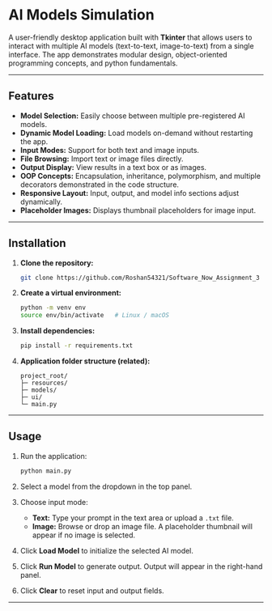 
# AI Models Simulation

A user-friendly desktop application built with **Tkinter** that allows users to interact with multiple AI models (text-to-text, image-to-text) from a single interface. The app demonstrates modular design, object-oriented programming concepts, and python fundamentals.

---

## Features

- **Model Selection:** Easily choose between multiple pre-registered AI models.
- **Dynamic Model Loading:** Load models on-demand without restarting the app.
- **Input Modes:** Support for both text and image inputs.
- **File Browsing:** Import text or image files directly.
- **Output Display:** View results in a text box or as images.
- **OOP Concepts:** Encapsulation, inheritance, polymorphism, and multiple decorators demonstrated in the code structure.
- **Responsive Layout:** Input, output, and model info sections adjust dynamically.
- **Placeholder Images:** Displays thumbnail placeholders for image input.

---

## Installation

1. **Clone the repository:**
    ```bash
    git clone https://github.com/Roshan54321/Software_Now_Assignment_3
    ```

2. **Create a virtual environment:**
    ```bash
    python -m venv env
    source env/bin/activate   # Linux / macOS
    ```

3. **Install dependencies:**
    ```bash
    pip install -r requirements.txt
    ```

4. **Application folder structure (related):**
    ```
    project_root/
    ├─ resources/
    ├─ models/
    ├─ ui/
    └─ main.py
    ```

---

## Usage

1. Run the application:
    ```bash
    python main.py
    ```

2. Select a model from the dropdown in the top panel.

3. Choose input mode:
   - **Text:** Type your prompt in the text area or upload a `.txt` file.
   - **Image:** Browse or drop an image file. A placeholder thumbnail will appear if no image is selected.

4. Click **Load Model** to initialize the selected AI model.

5. Click **Run Model** to generate output. Output will appear in the right-hand panel.

6. Click **Clear** to reset input and output fields.

---